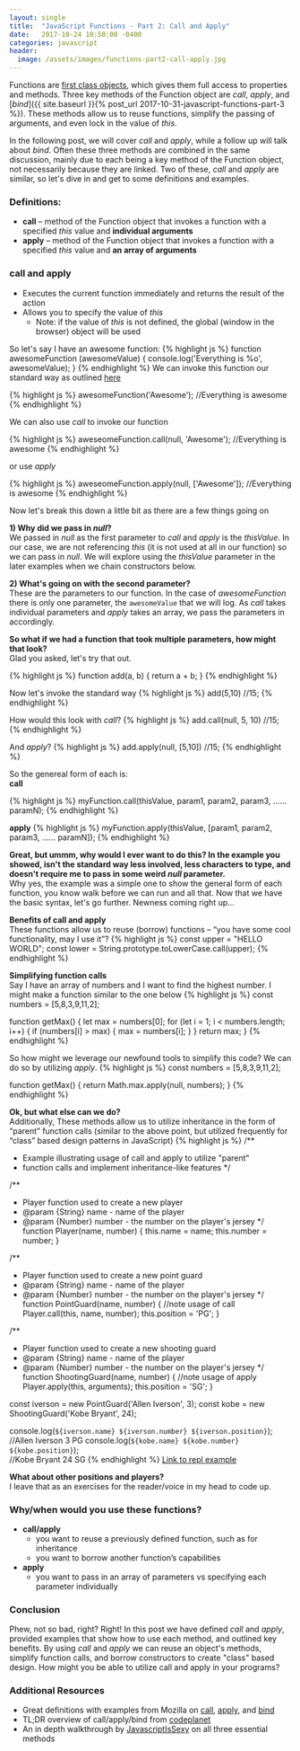 ```yaml
---
layout: single
title:  "JavaScript Functions - Part 2: Call and Apply"
date:   2017-10-24 10:50:00 -0400
categories: javascript
header:
  image: /assets/images/functions-part2-call-apply.jpg
---
```

Functions are [first class objects](https://stackoverflow.com/questions/705173/what-is-meant-by-first-class-object), which gives them full access to properties and methods.  Three key methods of the Function object are _call_, _apply_, and [_bind_]({{ site.baseurl }}{% post_url 2017-10-31-javascript-functions-part-3 %}). These methods allow us to reuse functions, simplify the passing of arguments, and even lock in the value of _this_.  

In the following post, we will cover _call_ and _apply_, while a follow up will talk about _bind_.  Often these three methods are combined in the same discussion, mainly due to each being a key method of the Function object, not necessarily because they are linked.  Two of these, _call_ and _apply_ are similar, so let's dive in and get to some definitions and examples.  

### Definitions:
- **call** – method of the Function object that invokes a function with a specified _this_ value and **individual arguments**
- **apply** – method of the Function object that invokes a function with a specified _this_ value and **an array of arguments**

### call and apply
  - Executes the current function immediately and returns the result of the action
  - Allows you to specify the value of _this_
    - Note: if the value of _this_ is not defined, the global (window in the browser) object will be used

So let's say I have an awesome function:
{% highlight js %}
function awesomeFunction (awesomeValue) {
  console.log('Everything is %o', awesomeValue);
}
{% endhighlight %}
We can invoke this function our standard way as outlined [here](https://ajahne.github.io/blog/jekyll/javascript/functions/2017/10/09/javascript-functions-part-1.html)

{% highlight js %}
awesomeFunction('Awesome'); //Everything is awesome
{% endhighlight %}

We can also use _call_ to invoke our function

{% highlight js %}
aweseomeFunction.call(null, 'Awesome'); //Everything is awesome
{% endhighlight %}

or use _apply_

{% highlight js %}
aweseomeFunction.apply(null, ['Awesome']); //Everything is awesome
{% endhighlight %}

Now let's break this down a little bit as there are a few things going on

**1) Why did we pass in _null_?**  
We passed in _null_ as the first parameter to _call_ and _apply_ is the _thisValue_. In our case, we are not referencing _this_ (it is not used at all in our function) so we can pass in _null_. We will explore using the _thisValue_ parameter in the later examples when we chain constructors below.

**2) What's going on with the second parameter?**  
These are the parameters to our function. In the case of _awesomeFunction_ there is only one parameter, the `awesomeValue` that we will log.  As _call_ takes individual parameters and _apply_ takes an array, we pass the parameters in accordingly.

**So what if we had a function that took multiple parameters, how might that look?**  
Glad you asked, let's try that out.

{% highlight js %}
function add(a, b) {
  return a + b;
}
{% endhighlight %}

Now let's invoke the standard way
{% highlight js %}
add(5,10) //15;
{% endhighlight %}

How would this look with _call_?
{% highlight js %}
add.call(null, 5, 10) //15;
{% endhighlight %}

And _apply_?
{% highlight js %}
add.apply(null, [5,10]) //15;
{% endhighlight %}

So the genereal form of each is:  
**call**

{% highlight js %}
myFunction.call(thisValue, param1, param2, param3, ...... paramN);
{% endhighlight %}

**apply**
{% highlight js %}
myFunction.apply(thisValue, [param1, param2, param3, ...... paramN]);
{% endhighlight %}

**Great, but ummm, why would I ever want to do this? In the example you showed, isn't the standard way less involved, less characters to type, and doesn't require me to pass in some weird _null_ parameter.**  
Why yes, the example was a simple one to show the general form of each function, you know walk before we can run and all that. Now that we have the basic syntax, let's go further.  Newness coming right up...

**Benefits of call and apply**    
These functions allow us to reuse (borrow) functions – “you have some cool functionality, may I use it”?
{% highlight js %}
const upper = "HELLO WORLD";
const lower = String.prototype.toLowerCase.call(upper);
{% endhighlight %}

**Simplifying function calls**    
Say I have an array of numbers and I want to find the highest number.  I might make a function similar to the one below
{% highlight js %}
const numbers = [5,8,3,9,11,2];

function getMax() {
  let max = numbers[0];
  for (let i = 1; i < numbers.length; i++) {
    if (numbers[i] > max) {
      max = numbers[i];
    }
  }
  return max;
}
{% endhighlight %}

So how might we leverage our newfound tools to simplify this code? We can do so by utilizing _apply_.
{% highlight js %}
const numbers = [5,8,3,9,11,2];

function getMax() {
  return Math.max.apply(null, numbers);
}
{% endhighlight %}


**Ok, but what else can we do?**  
Additionally, These methods allow us to utilize inheritance in the form of “parent” function calls (similar to the above point, but utilized frequently for “class” based design patterns in JavaScript)
{% highlight js %}
/**
 * Example illustrating usage of call and apply to utilize "parent"
 * function calls and implement inheritance-like features
 */

/**
 * Player function used to create a new player
 * @param {String} name - name of the player
 * @param {Number} number - the number on the player's jersey
 */
function Player(name, number) {
  this.name = name;
  this.number = number;
}

/**
 * Player function used to create a new point guard
 * @param {String} name - name of the player
 * @param {Number} number - the number on the player's jersey
 */
function PointGuard(name, number) {
  //note usage of call
  Player.call(this, name, number);
  this.position = 'PG';
}

/**
 * Player function used to create a new shooting guard
 * @param {String} name - name of the player
 * @param {Number} number - the number on the player's jersey
 */
function ShootingGuard(name, number) {
  //note usage of apply
  Player.apply(this, arguments);
  this.position = 'SG';
}

const iverson = new PointGuard('Allen Iverson', 3);
const kobe = new ShootingGuard('Kobe Bryant', 24);

console.log(`${iverson.name} ${iverson.number} ${iverson.position}`);  
//Allen Iverson 3 PG
console.log(`${kobe.name} ${kobe.number} ${kobe.position}`);           
//Kobe Bryant 24 SG
{% endhighlight %}
[Link to repl example](https://repl.it/repls/VigorousHandyNetworking)


**What about other positions and players?**  
I leave that as an exercises for the reader/voice in my head to code up.

### Why/when would you use these functions?
- **call/apply**
  - you want to reuse a previously defined function, such as for inheritance
  - you want to borrow another function’s capabilities
- **apply**
  - you want to pass in an array of parameters vs specifying each parameter individually


### Conclusion
Phew, not so bad, right? Right! In this post we have defined _call_ and _apply_, provided examples that show how to use each method, and outlined key benefits. By using _call_ and _apply_ we can reuse an object's methods, simplify function calls, and borrow constructors to create "class" based design. How might you be able to utilize call and apply in your programs?

### Additional Resources
- Great definitions with examples from Mozilla on [call](https://developer.mozilla.org/en-US/docs/Web/JavaScript/Reference/Global_Objects/Function/call), [apply](https://developer.mozilla.org/en-US/docs/Web/JavaScript/Reference/Global_Objects/Function/apply), and [bind](https://developer.mozilla.org/en-US/docs/Web/JavaScript/Reference/Global_Objects/Function/bind)
- TL;DR overview of call/apply/bind from [codeplanet](https://codeplanet.io/javascript-apply-vs-call-vs-bind)
- An in depth walkthrough by [JavascriptIsSexy](http://javascriptissexy.com/javascript-apply-call-and-bind-methods-are-essential-for-javascript-professionals/) on all three essential methods
